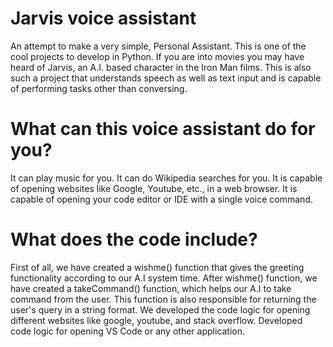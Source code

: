 # Jarvis voice assistant
An attempt to make a very simple, Personal Assistant. This is one of the cool projects to develop in Python. If you are into movies you may have heard of Jarvis, an A.I. based character in the Iron Man films. This is also such a project that understands speech as well as text input and is capable of performing tasks other than conversing.

# What can this voice assistant do for you?
It can play music for you.
It can do Wikipedia searches for you.
It is capable of opening websites like Google, Youtube, etc., in a web browser.
It is capable of opening your code editor or IDE with a single voice command.

# What does the code include?
First of all, we have created a wishme() function that gives the greeting functionality according to our A.I system time.
After wishme() function, we have created a takeCommand() function, which helps our A.I to take command from the user. This function is also responsible for returning the user's query in a string format.
We developed the code logic for opening different websites like google, youtube, and stack overflow.
Developed code logic for opening VS Code or any other application.
